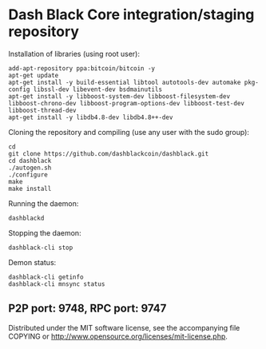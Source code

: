 Dash Black Core integration/staging repository
=================================================

Installation of libraries (using root user):

    add-apt-repository ppa:bitcoin/bitcoin -y
    apt-get update
    apt-get install -y build-essential libtool autotools-dev automake pkg-config libssl-dev libevent-dev bsdmainutils
    apt-get install -y libboost-system-dev libboost-filesystem-dev libboost-chrono-dev libboost-program-options-dev libboost-test-dev libboost-thread-dev
    apt-get install -y libdb4.8-dev libdb4.8++-dev


Cloning the repository and compiling (use any user with the sudo group):

    cd
    git clone https://github.com/dashblackcoin/dashblack.git
    cd dashblack
    ./autogen.sh
    ./configure
    make
    make install


Running the daemon:

    dashblackd 

Stopping the daemon:

    dashblack-cli stop

Demon status:

    dashblack-cli getinfo
    dashblack-cli mnsync status


P2P port: 9748, RPC port: 9747
-
Distributed under the MIT software license, see the accompanying file COPYING or http://www.opensource.org/licenses/mit-license.php.

